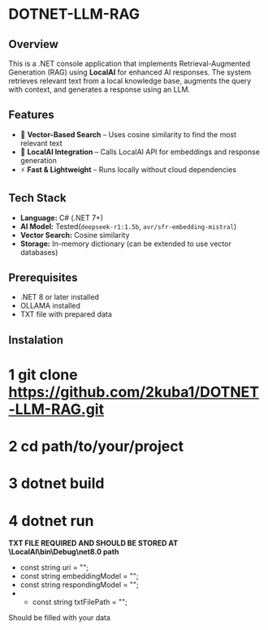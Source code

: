 # DOTNET-LLM-RAG

## Overview
This is a .NET console application that implements Retrieval-Augmented Generation (RAG) using **LocalAI** for enhanced AI responses. The system retrieves relevant text from a local knowledge base, augments the query with context, and generates a response using an LLM.

## Features
- 🧠 **Vector-Based Search** – Uses cosine similarity to find the most relevant text  
- 🤖 **LocalAI Integration** – Calls LocalAI API for embeddings and response generation  
- ⚡ **Fast & Lightweight** – Runs locally without cloud dependencies  

## Tech Stack
- **Language:** C# (.NET 7+)  
- **AI Model:** Tested(`deepseek-r1:1.5b`, `avr/sfr-embedding-mistral`)  
- **Vector Search:** Cosine similarity  
- **Storage:** In-memory dictionary (can be extended to use vector databases)  

## Prerequisites
- .NET 8 or later installed
- OLLAMA installed
- TXT file with prepared data

## Instalation
# 1 git clone https://github.com/2kuba1/DOTNET-LLM-RAG.git
# 2 cd path/to/your/project
# 3 dotnet build
# 4 dotnet run

**TXT FILE REQUIRED AND SHOULD BE STORED AT \LocalAI\bin\Debug\net8.0 path**

- const string uri = "";
- const string embeddingModel = "";
- const string respondingModel = "";
- - const string txtFilePath = "";

Should be filled with your data
